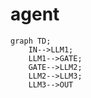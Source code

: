 # agent

```mermaid
graph TD;
    IN-->LLM1;
    LLM1-->GATE;
    GATE-->LLM2;
    LLM2-->LLM3;
    LLM3-->OUT
```
